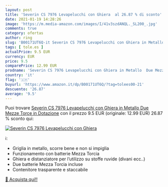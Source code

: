 ```yaml
---
layout: post
title: 'Severin CS 7976 Levapelucchi con Ghiera  al 26.87 % di sconto'
date: 2021-01-19 14:28:26
image: 'https://m.media-amazon.com/images/I/41v3szdANQL._SL200_.jpg'
comments: true
category: ofertas
author: ring
slug: 'B00171UT6Q-it Severin CS 7976 Levapelucchi con Ghiera in Metallo Due...'
tags: [ tole.es ]
actualPrice: 9.5 EUR
currency: EUR
price: 9.5
comparePrice: 12.99 EUR
prodname: 'Severin CS 7976 Levapelucchi con Ghiera in Metallo  Due Mezze Torce in Dotazione'
country: 'it'
flag: '🇮🇹'
buyurl: 'https://www.amazon.it/dp/B00171UT6Q/?tag=tolees00-21'
descuento: '26.87'
average: '9.5'
---
```


Puoi trovare [Severin CS 7976 Levapelucchi con Ghiera in Metallo  Due Mezze Torce in Dotazione](https://www.amazon.it/dp/B00171UT6Q/?tag=tolees00-21) con il prezzo 9.5 EUR (originale: 12.99 EUR) 26.87 % sconto qui:

[![Severin CS 7976 Levapelucchi con Ghiera ](https://m.media-amazon.com/images/I/41v3szdANQL._SL200_.jpg)](https://www.amazon.it/dp/B00171UT6Q/?tag=tolees00-21)

ℹ️:

- Griglia in metallo, scorre bene e non si impiglia
- Funzionamento con batterie Mezza Torcia
- Ghiera e distanziatore per l’utilizzo su stoffe ruvide (divani ecc..)
- Due batterie Mezza Torcia incluse
- Contenitore trasparente e staccabile

[🛒 Acquista qui!!](https://www.amazon.it/dp/B00171UT6Q/?tag=tolees00-21)
